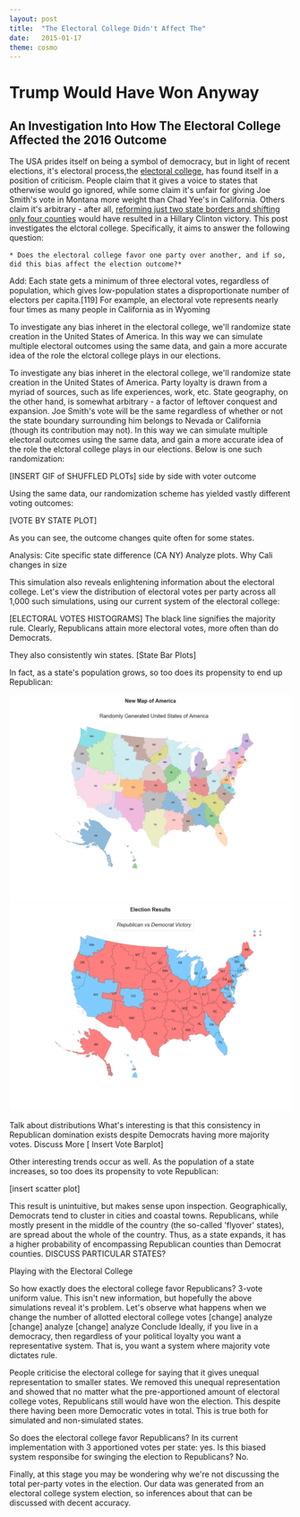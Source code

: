 ```yaml
---
layout: post
title:  "The Electoral College Didn't Affect The"
date:   2015-01-17
theme: cosmo
---
```


# Trump Would Have Won Anyway

## An Investigation Into How The Electoral College Affected the 2016 Outcome


The USA prides itself on being a symbol of democracy, but in light of recent elections, it's electoral process,the [electoral college](), has found itself in a position of criticism. People claim that it gives a voice to states that otherwise would go ignored, while some claim it's unfair for giving Joe Smith's vote in Montana more weight than Chad Yee's in California. Others claim it's arbitrary - after all, [reforming just two state borders and shifting only four counties]() would have resulted in a Hillary Clinton victory. This post investigates the elctoral college. Specifically, it aims to answer the following question: 

 	* Does the electoral college favor one party over another, and if so, did this bias affect the election outcome?*


Add: Each state gets a minimum of three electoral votes, regardless of population, which gives low-population states a disproportionate number of electors per capita.[119] For example, an electoral vote represents nearly four times as many people in California as in Wyoming




To investigate any bias inheret in the electoral college, we'll randomize state creation in the United States of America. In this way we can simulate multiple electoral outcomes using the same data, and gain a more accurate idea of the role the elctoral college plays in our elections. 

To investigate any bias inheret in the electoral college, we'll randomize state creation in the United States of America.
Party loyalty is drawn from a myriad of sources, such as life experiences, work, etc. State geography, on the other hand, is somewhat arbitrary - a factor of leftover conquest and expansion. Joe Smith's vote will be the same regardless of whether or not the state boundary surrounding him belongs to Nevada or California (though its contribution may not). 
In this way we can simulate multiple electoral outcomes using the same data, and gain a more accurate idea of the role the elctoral college plays in our elections. Below is one such randomization:

[INSERT GIF of SHUFFLED PLOTs] side by side with voter outcome

Using the same data, our randomization scheme has yielded vastly different voting outcomes:

[VOTE BY STATE PLOT]

As you can see, the outcome changes quite often for some states.


Analysis: Cite specific state difference (CA NY) Analyze plots. Why Cali changes in size

<!-- This process can be repeated over and over again, generating new states, vote outcomes, and election winners on each iteration:

[INSERT 2x2]

Simulating this process over and over will reveal interesting trends in our data. It will DISCUSS REASON TO SIMULATE
 -->

This simulation also reveals enlightening information about the electoral college. Let's view the distribution of electoral votes per party across all 1,000 such simulations, using our current system of the electoral college:


[ELECTORAL VOTES HISTOGRAMS]
The black line signifies the majority rule. Clearly, Republicans attain more electoral votes, more often than do Democrats.

They also consistently win states.
[State Bar Plots]

In fact, as a state's population grows, so too does its propensity to end up Republican:

![alt-text-1](https://github.com/jwilber/Randomized_Election/blob/master/images/randomstates.gif?raw=true "title-1") ![alt-text-2](https://github.com/jwilber/Randomized_Election/blob/master/images/randomstates_win.gif?raw=true	 "title-2")




Talk about distributions
What's interesting is that this consistency in Republican domination exists despite Democrats having more majority votes. Discuss More
[ Insert Vote Barplot]

Other interesting trends occur as well. As the population of a state increases, so too does its propensity to vote Republican:

[insert scatter plot]

This result is unintuitive, but makes sense upon inspection. Geographically, Democrats tend to cluster in cities and coastal towns. Republicans, while mostly present in the middle of the country (the so-called 'flyover' states), are spread about the whole of the country. Thus, as a state expands, it has a higher probability of encompassing Republican counties than Democrat counties. DISCUSS PARTICULAR STATES?



Playing with the Electoral College

So how exactly does the electoral college favor Republicans? 3-vote uniform value. This isn't new information, but hopefully the above simulations reveal it's problem.
Let's observe what happens when we change the number of allotted electoral college votes
[change] analyze [change] analyze [change] analyze
Conclude
Ideally, if you live in a democracy, then regardless of your political loyalty you want a representative system. That is, you want a system where majority vote dictates rule.

People criticise the electoral college for saying that it gives unequal representation to smaller states. We removed this unequal representation and showed that no matter what the pre-apportioned amount of electoral college votes, Republicans still would have won the election. This despite there having been more Democratic votes in total. This is true both for simulated and non-simulated states.

So does the electoral college favor Republicans? In its current implementation with 3 apportioned votes per state: yes. Is this biased system responsibe for swinging the election to Republicans? No.

Finally, at this stage you may be wondering why we're not discussing the total per-party votes in the election. Our data was generated from an electoral college system election, so inferences about that can be discussed with decent accuracy.